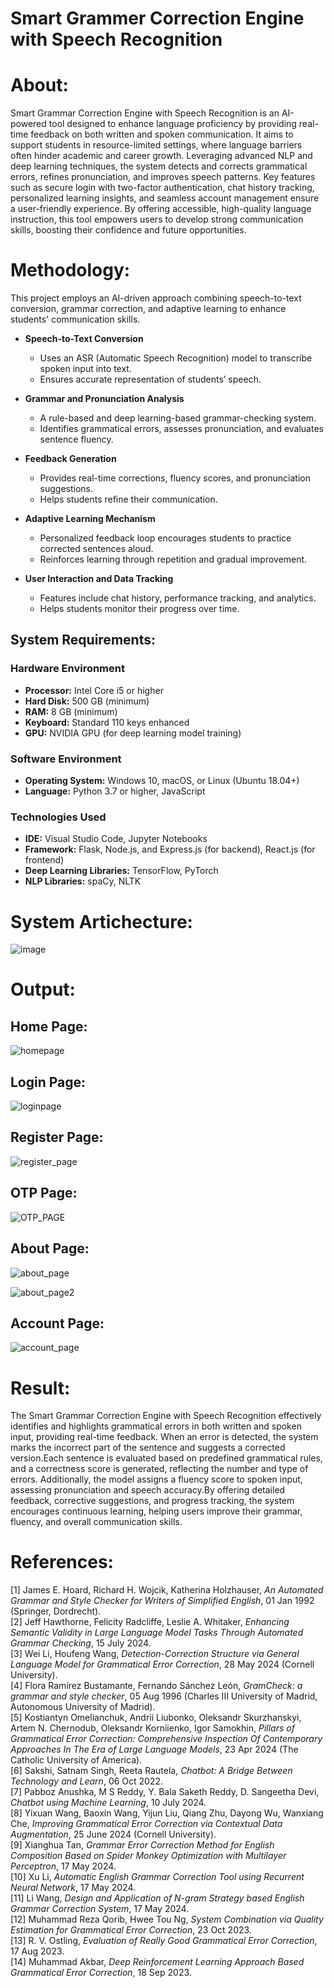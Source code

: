 # Smart Grammer Correction Engine with Speech Recognition

# About:
Smart Grammar Correction Engine with Speech Recognition is an AI-powered tool designed to enhance language proficiency by providing real-time feedback on both written and spoken communication. It aims to support students in resource-limited settings, where language barriers often hinder academic and career growth. Leveraging advanced NLP and deep learning techniques, the system detects and corrects grammatical errors, refines pronunciation, and improves speech patterns. Key features such as secure login with two-factor authentication, chat history tracking, personalized learning insights, and seamless account management ensure a user-friendly experience. By offering accessible, high-quality language instruction, this tool empowers users to develop strong communication skills, boosting their confidence and future opportunities.


# Methodology:

This project employs an AI-driven approach combining speech-to-text conversion, grammar correction, and adaptive learning to enhance students' communication skills.

- **Speech-to-Text Conversion**  
  - Uses an ASR (Automatic Speech Recognition) model to transcribe spoken input into text.  
  - Ensures accurate representation of students’ speech.  

- **Grammar and Pronunciation Analysis**  
  - A rule-based and deep learning-based grammar-checking system.  
  - Identifies grammatical errors, assesses pronunciation, and evaluates sentence fluency.  

- **Feedback Generation**  
  - Provides real-time corrections, fluency scores, and pronunciation suggestions.  
  - Helps students refine their communication.  

- **Adaptive Learning Mechanism**  
  - Personalized feedback loop encourages students to practice corrected sentences aloud.  
  - Reinforces learning through repetition and gradual improvement.  

- **User Interaction and Data Tracking**  
  - Features include chat history, performance tracking, and analytics.  
  - Helps students monitor their progress over time.  


## System Requirements:

### Hardware Environment  
- **Processor:** Intel Core i5 or higher  
- **Hard Disk:** 500 GB (minimum)  
- **RAM:** 8 GB (minimum)  
- **Keyboard:** Standard 110 keys enhanced  
- **GPU:** NVIDIA GPU (for deep learning model training)  

### Software Environment  
- **Operating System:** Windows 10, macOS, or Linux (Ubuntu 18.04+)  
- **Language:** Python 3.7 or higher, JavaScript  

### Technologies Used  
- **IDE:** Visual Studio Code, Jupyter Notebooks  
- **Framework:** Flask, Node.js, and Express.js (for backend), React.js (for frontend)  
- **Deep Learning Libraries:** TensorFlow, PyTorch  
- **NLP Libraries:** spaCy, NLTK  

# System Artichecture:
![image](https://github.com/user-attachments/assets/77b30081-6c00-4ae8-a0ae-6b6b768cf957)


# Output:
## Home Page:
![homepage](https://github.com/user-attachments/assets/836a4c29-0028-4743-bcb6-ff6cc1d147cf)

## Login Page:
![loginpage](https://github.com/user-attachments/assets/094463a1-e5c5-4a3d-87b6-f77e63f21a86)

## Register Page:
![register_page](https://github.com/user-attachments/assets/b7604028-b27f-4c17-b6c3-a92137933eed)

## OTP Page:
![OTP_PAGE](https://github.com/user-attachments/assets/0e29f111-c19e-45c4-ab51-99a698106c8d)

## About Page:
![about_page](https://github.com/user-attachments/assets/ff2ad565-17cf-499e-8e83-d689035a646c)

![about_page2](https://github.com/user-attachments/assets/927421a2-ff55-42ec-a35d-8e6d32c632a9)

## Account Page:
![account_page](https://github.com/user-attachments/assets/c5ef87e5-2cdb-44fa-b416-9a9916a1c5b8)


# Result:
The Smart Grammar Correction Engine with Speech Recognition effectively identifies and highlights grammatical errors in both written and spoken input, providing real-time feedback. When an error is detected, the system marks the incorrect part of the sentence and suggests a corrected version.Each sentence is evaluated based on predefined grammatical rules, and a correctness score is generated, reflecting the number and type of errors. Additionally, the model assigns a fluency score to spoken input, assessing pronunciation and speech accuracy.By offering detailed feedback, corrective suggestions, and progress tracking, the system encourages continuous learning, helping users improve their grammar, fluency, and overall communication skills.


# References:

[1] James E. Hoard, Richard H. Wojcik, Katherina Holzhauser, *An Automated Grammar and Style Checker for Writers of Simplified English*, 01 Jan 1992 (Springer, Dordrecht).  
[2] Jeff Hawthorne, Felicity Radcliffe, Leslie A. Whitaker, *Enhancing Semantic Validity in Large Language Model Tasks Through Automated Grammar Checking*, 15 July 2024.  
[3] Wei Li, Houfeng Wang, *Detection-Correction Structure via General Language Model for Grammatical Error Correction*, 28 May 2024 (Cornell University).  
[4] Flora Ramírez Bustamante, Fernando Sánchez León, *GramCheck: a grammar and style checker*, 05 Aug 1996 (Charles III University of Madrid, Autonomous University of Madrid).  
[5] Kostiantyn Omelianchuk, Andrii Liubonko, Oleksandr Skurzhanskyi, Artem N. Chernodub, Oleksandr Korniienko, Igor Samokhin, *Pillars of Grammatical Error Correction: Comprehensive Inspection Of Contemporary Approaches In The Era of Large Language Models*, 23 Apr 2024 (The Catholic University of America).  
[6] Sakshi, Satnam Singh, Reeta Rautela, *Chatbot: A Bridge Between Technology and Learn*, 06 Oct 2022.  
[7] Pabboz Anushka, M S Reddy, Y. Bala Saketh Reddy, D. Sangeetha Devi, *Chatbot using Machine Learning*, 10 July 2024.  
[8] Yixuan Wang, Baoxin Wang, Yijun Liu, Qiang Zhu, Dayong Wu, Wanxiang Che, *Improving Grammatical Error Correction via Contextual Data Augmentation*, 25 June 2024 (Cornell University).  
[9] Xianghua Tan, *Grammar Error Correction Method for English Composition Based on Spider Monkey Optimization with Multilayer Perceptron*, 17 May 2024.  
[10] Xu Li, *Automatic English Grammar Correction Tool using Recurrent Neural Network*, 17 May 2024.  
[11] Li Wang, *Design and Application of N-gram Strategy based English Grammar Correction System*, 17 May 2024.  
[12] Muhammad Reza Qorib, Hwee Tou Ng, *System Combination via Quality Estimation for Grammatical Error Correction*, 23 Oct 2023.  
[13] R. V. Ostling, *Evaluation of Really Good Grammatical Error Correction*, 17 Aug 2023.  
[14] Muhammad Akbar, *Deep Reinforcement Learning Approach Based Grammatical Error Correction*, 18 Sep 2023.  









